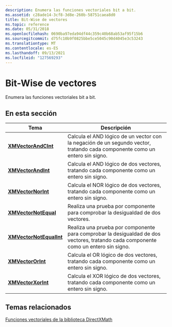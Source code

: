 ```yaml
---
description: Enumera las funciones vectoriales bit a bit.
ms.assetid: c28ade14-3cf8-3d8e-260b-58751caea8d0
title: Bit-Wise de vectores
ms.topic: reference
ms.date: 05/31/2018
ms.openlocfilehash: 0690ba97eda94df44c359c40b68ab53af95f15b6
ms.sourcegitcommit: d75fc10b9f0825bbe5ce5045c90d4045e3c53243
ms.translationtype: MT
ms.contentlocale: es-ES
ms.lasthandoff: 09/13/2021
ms.locfileid: "127569293"
---
```

# <a name="bit-wise-vector-functions"></a>Bit-Wise de vectores

Enumera las funciones vectoriales bit a bit.

## <a name="in-this-section"></a>En esta sección



| Tema                                                         | Descripción                                                                                                                             |
|---------------------------------------------------------------|-----------------------------------------------------------------------------------------------------------------------------------------|
| [**XMVectorAndCInt**](/windows/win32/api/directxmath/nf-directxmath-xmvectorandcint)<br/>         | Calcula el AND lógico de un vector con la negación de un segundo vector, tratando cada componente como un entero sin signo.<br/> |
| [**XMVectorAndInt**](/windows/win32/api/directxmath/nf-directxmath-xmvectorandint)<br/>           | Calcula el AND lógico de dos vectores, tratando cada componente como un entero sin signo.<br/>                                     |
| [**XMVectorNorInt**](/windows/win32/api/directxmath/nf-directxmath-xmvectornorint)<br/>           | Calcula el NOR lógico de dos vectores, tratando cada componente como un entero sin signo.<br/>                                     |
| [**XMVectorNotEqual**](/windows/win32/api/directxmath/nf-directxmath-xmvectornotequal)<br/>       | Realiza una prueba por componente para comprobar la desigualdad de dos vectores.<br/>                                                             |
| [**XMVectorNotEqualInt**](/windows/win32/api/directxmath/nf-directxmath-xmvectornotequalint)<br/> | Realiza una prueba por componente para comprobar la desigualdad de dos vectores, tratando cada componente como un entero sin signo.<br/>             |
| [**XMVectorOrInt**](/windows/win32/api/directxmath/nf-directxmath-xmvectororint)<br/>             | Calcula el OR lógico de dos vectores, tratando cada componente como un entero sin signo.<br/>                                      |
| [**XMVectorXorInt**](/windows/win32/api/directxmath/nf-directxmath-xmvectorxorint)<br/>           | Calcula el XOR lógico de dos vectores, tratando cada componente como un entero sin signo.<br/>                                     |



 

## <a name="related-topics"></a>Temas relacionados

<dl> <dt>

[Funciones vectoriales de la biblioteca DirectXMath](ovw-xnamath-reference-functions-vector.md)
</dt> </dl>

 

 
